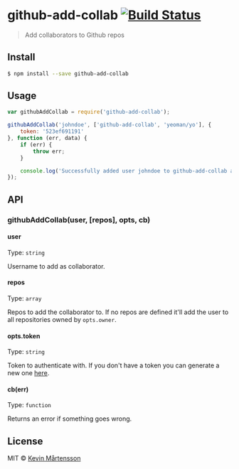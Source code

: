 # github-add-collab [![Build Status](http://img.shields.io/travis/kevva/github-add-collab.svg?style=flat)](https://travis-ci.org/kevva/github-add-collab)

> Add collaborators to Github repos

## Install

```bash
$ npm install --save github-add-collab
```

## Usage

```js
var githubAddCollab = require('github-add-collab');

githubAddCollab('johndoe', ['github-add-collab', 'yeoman/yo'], {
	token: '523ef691191'
}, function (err, data) {
	if (err) {
		throw err;
	}

	console.log('Successfully added user johndoe to github-add-collab and yeoman/yo');
});
```

## API

### githubAddCollab(user, [repos], opts, cb)

#### user

Type: `string`

Username to add as collaborator.

#### repos

Type: `array`

Repos to add the collaborator to. If no repos are defined it'll add the user to 
all repositories owned by `opts.owner`.

#### opts.token

Type: `string`

Token to authenticate with. If you don't have a token you can generate a new one [here](https://github.com/settings/tokens/new).

#### cb(err)

Type: `function`

Returns an error if something goes wrong.

## License

MIT © [Kevin Mårtensson](https://github.com/kevva)
